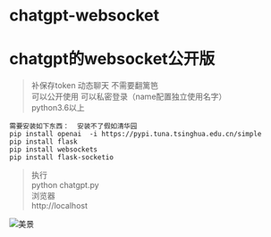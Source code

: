 # chatgpt-websocket
# chatgpt的websocket公开版
>补保存token   动态聊天 不需要翻篱笆  
>可以公开使用   可以私密登录（name配置独立使用名字）  
>python3.6以上  

`需要安装如下东西：  安装不了假如清华园`  
`pip install openai  -i https://pypi.tuna.tsinghua.edu.cn/simple`  
`pip install flask`  
`pip install websockets`  
`pip install flask-socketio`  

>执行  
python chatgpt.py  
浏览器  
http://localhost  

![美景](https://github.com/fly2014/chatgptpython/blob/master/static/nmlgb.jpg)
